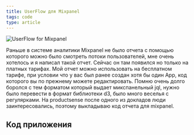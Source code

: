```yaml
---
title: UserFlow для Mixpanel
tags: code
type: article
---
```

![UserFlow for Mixpanel](https://www.dropbox.com/s/tjkhj2n5qbv5yrt/uru_mixpanel.png?dl=1)

Раньше в системе аналитики Mixpanel не было отчета с помощью которого можно было смотреть потоки пользователей, мне очень хотелось и я написал такой отчет. Сейчас он там появился но только на платных тарифах. Мой отчет можно использовать на бесплатном тарифе, при условии что у вас был ранее создан хотя бы один App, код которого вы по прежнему можете редактировать.
Помню очень долго боролся с тем  форматом который выдает микспанельный jql, нужно было перевести в формат библиотеки d3, было много веселья с регулярками.
На productsense после одного из докладов люди заинтересовались, поэтому выкладываю код отчета для mixpanel.

<!--more-->
## Код приложения
<div><script src="https://gist.github.com/likeleto/b625759b5cbe248145baf7142d14ca1c.js"></script></div>
